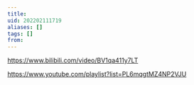 ```yaml
---
title: 
uid: 202202111719
aliases: []
tags: []
from: 
---
```

https://www.bilibili.com/video/BV1qa411y7LT

https://www.youtube.com/playlist?list=PL6mqgtMZ4NP2VJU